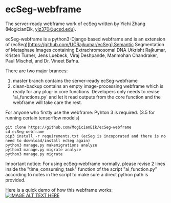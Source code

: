 # ecSeg-webframe
The server-ready webframe work of ecSeg written by Yichi Zhang (MogicianEik, yiz370@ucsd.edu).

ecSeg-webframe is a python3-Django based webframe and is an extension of (ecSeg)[https://github.com/UCRajkumar/ecSeg],Semantic Segmentation of Metaphase Images containing Extrachromosomal DNA
Utkrisht Rajkumar, Kristen Turner, Jens Luebeck, Viraj Deshpande, Manmohan Chandraker, Paul Mischel, and Dr. Vineet Bafna.

There are two major brances:
1. master branch contains the server-ready ecSeg-webframe
2. clean-backup contains an empty image-processing webframe which is ready for any plug-in core functions. Developers only needs to revise 'ai_functions.py' and let it read outputs from the core function and the webframe will take care the rest.

For anyone who firstly use the webframe: Pyhton 3 is required. (3.5 for running certain tensorflow models)
```
git clone https://github.com/MogicianEik/ecSeg-webframe
cd ecSeg-webframe
pip3 install -r requirements.txt (ecSeg is incoporated and there is no need to download/install ecSeg again)
python3 manage.py makemigrations analyze
python3 manage.py migrate analyze
python3 manage.py migrate
```

Important notice:
For using ecSeg-webframe normally, please revise 2 lines inside the "time_consuming_task" function of the script "ai_function.py" according to notes in the script to make sure a direct python path is provided.

Here is a quick demo of how this webframe works:
[![IMAGE ALT TEXT HERE](http://img.youtube.com/vi/FnQXlUfcdYg/0.jpg)](http://www.youtube.com/watch?v=FnQXlUfcdYg)

